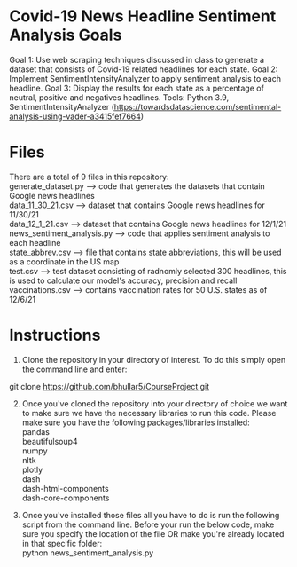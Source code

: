 # Covid-19 News Headline Sentiment Analysis Goals

Goal 1: Use web scraping techniques discussed in class to generate a dataset that consists of Covid-19 related headlines for each state.
Goal 2: Implement SentimentIntensityAnalyzer to apply sentiment analysis to each headline.
Goal 3: Display the results for each state as a percentage of neutral, positive and negatives headlines.
Tools: Python 3.9, SentimentIntensityAnalyzer (https://towardsdatascience.com/sentimental-analysis-using-vader-a3415fef7664) 

# Files

There are a total of 9 files in this repository:  <br/>
  generate_dataset.py --> code that generates the datasets that contain Google news headlines <br/>
  data_11_30_21.csv  --> dataset that contains Google news headlines for 11/30/21  <br/>
  data_12_1_21.csv --> dataset that contains Google news headlines for 12/1/21  <br/>
  news_sentiment_analysis.py --> code that applies sentiment analysis to each headline  <br/>
  state_abbrev.csv --> file that contains state abbreviations, this will be used as a coordinate in the US map   <br/>
  test.csv --> test dataset consisting of radnomly selected 300 headlines, this is used to calculate our model's accuracy, precision and recall  <br/>
  vaccinations.csv --> contains vaccination rates for 50 U.S. states as of 12/6/21 <br/>
  
# Instructions 

1. Clone the repository in your directory of interest. To do this simply open the command line and enter:

 git clone https://github.com/bhullar5/CourseProject.git 
 
2. Once you've cloned the repository into your directory of choice we want to make sure we have the necessary libraries to run this code. Please make sure you have the following packages/libraries installed:\
pandas\
beautifulsoup4\
numpy\
nltk\
plotly\
dash  \
dash-html-components\
dash-core-components

3. Once you've installed those files all you have to do is run the following script from the command line. Before your run the below code, make sure you specify the location of the file OR make you're already located in that specific folder: \
python news_sentiment_analysis.py
